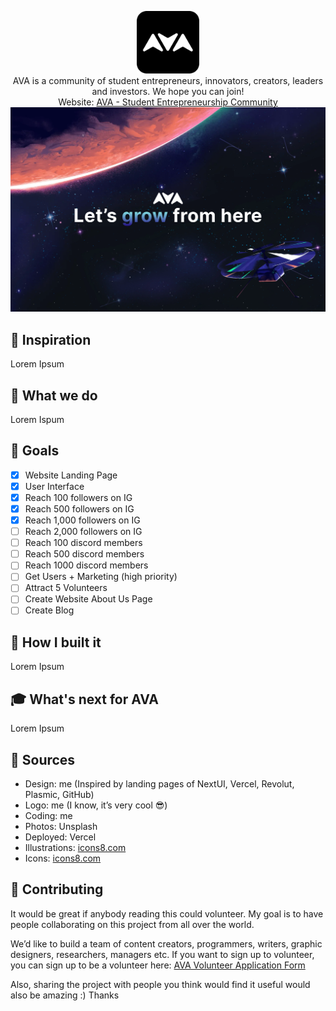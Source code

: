 <p align="center">
  <a href="https://avaevolve.vercel.app/" target="_blank">
    <img src="https://raw.githubusercontent.com/one-loop/AVA/main/assets/favicon%20round.png" alt="AVA Logo" width="100"/>
  </a>
  <br>
  AVA is a community of student entrepreneurs, innovators, creators, leaders and investors. We hope you can join!
  <br>
  Website: <a href="https://avaevolve.vercel.app/" target="_blank">AVA - Student Entrepreneurship Community</a>
  <br>
  <img src="https://raw.githubusercontent.com/one-loop/AVA/main/assets/Social%20Preview.png" />
</p>


## 🧠 Inspiration

Lorem Ipsum

## 📌 What we do

Lorem Ispum

## 📕 Goals

- [x]  Website Landing Page
- [x]  User Interface
- [x]  Reach 100 followers on IG
- [x]  Reach 500 followers on IG
- [x]  Reach 1,000 followers on IG
- [ ]  Reach 2,000 followers on IG
- [ ]  Reach 100 discord members
- [ ]  Reach 500 discord members
- [ ]  Reach 1000 discord members
- [ ]  Get Users + Marketing (high priority)
- [ ]  Attract 5 Volunteers
- [ ]  Create Website About Us Page
- [ ]  Create Blog

## 📕 How I built it

Lorem Ipsum

## 🎓 What's next for AVA

Lorem Ipsum

## 🔎 Sources

- Design: me (Inspired by landing pages of NextUI, Vercel, Revolut, Plasmic, GitHub)
- Logo: me (I know, it’s very cool 😎)
- Coding: me
- Photos: Unsplash
- Deployed: Vercel
- Illustrations: [icons8.com](http://icons8.com/)
- Icons: [icons8.com](http://icons8.com/)

## 💙 Contributing

It would be great if anybody reading this could volunteer. My goal is to have people collaborating on this project from all over the world.

We’d like to build a team of content creators, programmers, writers, graphic designers, researchers, managers etc.  If you want to sign up to volunteer, you can sign up to be a volunteer here: [AVA Volunteer Application Form](https://one-loop.github.io/AVA/volunteer.html)

Also, sharing the project with people you think would find it useful would also be amazing :)
Thanks
